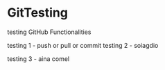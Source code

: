 # GitTesting
testing GitHub Functionalities

testing 1 - push or pull or commit
testing 2 - soiagdio

testing 3 - aina comel